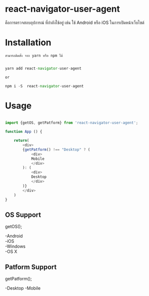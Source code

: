 # react-navigator-user-agent

คือการตรวจสอบอุปการณ์ ที่กำลังใช้อยู่ เช่น ใช้ Android หรือ iOS ในการเปิดหน้าเว็บไซต์


# Installation

    สามารถติดตั้ง จาก yarn หรือ npm ได้

``` javascript

yarn add react-navigator-user-agent

or

npm i -S  react-navigator-user-agent
```

# Usage

``` javascript

import {getOS, getPatform} from 'react-navigator-user-agent';

function App () {

    return(
        <div>
        {getPatform() !== "Desktop" ? (
            <div>
            Mobile
            </div>
        ): (
            <div>
            Desktop
            </div>
        )}
        </div>
    )
}
```

## OS Support

getOS();

 -Android <br>
 -iOS <br>
 -Windows <br>
 -OS X <br>


## Patform Support

getPatform();

-Desktop
-Mobile